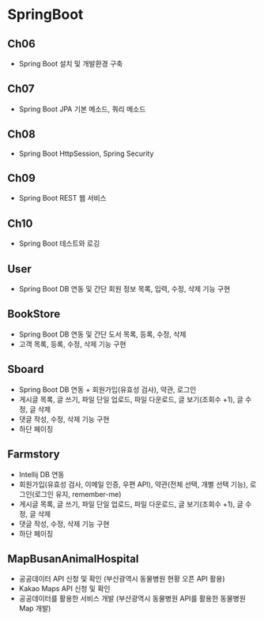 # SpringBoot

## Ch06
- Spring Boot 설치 및 개발환경 구축 

## Ch07
- Spring Boot JPA 기본 메소드, 쿼리 메소드 

## Ch08
- Spring Boot HttpSession, Spring Security 

## Ch09
- Spring Boot REST 웹 서비스 

## Ch10
- Spring Boot 테스트와 로깅 

## User
- Spring Boot DB 연동 및 간단 회원 정보 목록, 입력, 수정, 삭제 기능 구현

## BookStore
- Spring Boot DB 연동 및 간단 도서 목록, 등록, 수정, 삭제
- 고객 목록, 등록, 수정, 삭제 기능 구현 

## Sboard
- Spring Boot DB 연동 + 회원가입(유효성 검사), 약관, 로그인
- 게시글 목록, 글 쓰기, 파일 단일 업로드, 파일 다운로드, 글 보기(조회수 +1), 글 수정, 글 삭제 
- 댓글 작성, 수정, 삭제 기능 구현
- 하단 페이징 

## Farmstory
- Intellij DB 연동
- 회원가입(유효성 검사, 이메일 인증, 우편 API), 약관(전체 선택, 개별 선택 기능), 로그인(로그인 유지, remember-me)
- 게시글 목록, 글 쓰기, 파일 단일 업로드, 파일 다운로드, 글 보기(조회수 +1), 글 수정, 글 삭제 
- 댓글 작성, 수정, 삭제 기능 구현
- 하단 페이징 

## MapBusanAnimalHospital
- 공공데이터 API 신청 및 확인 (부산광역시 동물병원 현황 오픈 API 활용)
- Kakao Maps API 신청 및 확인 
- 공공데이터를 활용한 서비스 개발 (부산광역시 동물병원 API를 활용한 동물병원 Map 개발)
